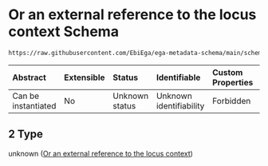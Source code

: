 # Or an external reference to the locus context Schema

```txt
https://raw.githubusercontent.com/EbiEga/ega-metadata-schema/main/schemas/EGA.common-definitions.json#/definitions/locusIdentifier/properties/lociDescriptor/items/anyOf/2
```



| Abstract            | Extensible | Status         | Identifiable            | Custom Properties | Additional Properties | Access Restrictions | Defined In                                                                                           |
| :------------------ | :--------- | :------------- | :---------------------- | :---------------- | :-------------------- | :------------------ | :--------------------------------------------------------------------------------------------------- |
| Can be instantiated | No         | Unknown status | Unknown identifiability | Forbidden         | Allowed               | none                | [EGA.common-definitions.json\*](../../../schemas/EGA.common-definitions.json "open original schema") |

## 2 Type

unknown ([Or an external reference to the locus context](ega-12-definitions-locus-identifier-properties-loci-context-array-locus-context-item-anyof-or-an-external-reference-to-the-locus-context.md))
